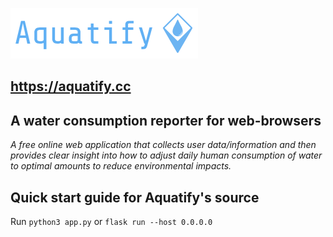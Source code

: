 ![](logos/right-side-icon-text.png)

## https://aquatify.cc

## A water consumption reporter for web-browsers
*A free online web application that collects user data/information and then provides clear insight into how to adjust daily human consumption of water to optimal amounts to reduce environmental impacts.*

## Quick start guide for Aquatify's source
Run ```python3 app.py``` or ```flask run --host 0.0.0.0```
